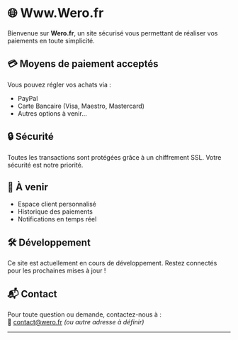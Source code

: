 # 🌐 Www.Wero.fr

Bienvenue sur **Wero.fr**, un site sécurisé vous permettant de réaliser vos paiements en toute simplicité.

## 💳 Moyens de paiement acceptés

Vous pouvez régler vos achats via :
- PayPal
- Carte Bancaire (Visa, Maestro, Mastercard)
- Autres options à venir...

## 🔒 Sécurité

Toutes les transactions sont protégées grâce à un chiffrement SSL. Votre sécurité est notre priorité.

## 🚀 À venir

- Espace client personnalisé
- Historique des paiements
- Notifications en temps réel

## 🛠️ Développement

Ce site est actuellement en cours de développement. Restez connectés pour les prochaines mises à jour !

## 📬 Contact

Pour toute question ou demande, contactez-nous à :  
📧 contact@wero.fr *(ou autre adresse à définir)*

---
